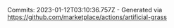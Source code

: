 Commits: 2023-01-12T03:10:36.757Z - Generated via https://github.com/marketplace/actions/artificial-grass
<br>
